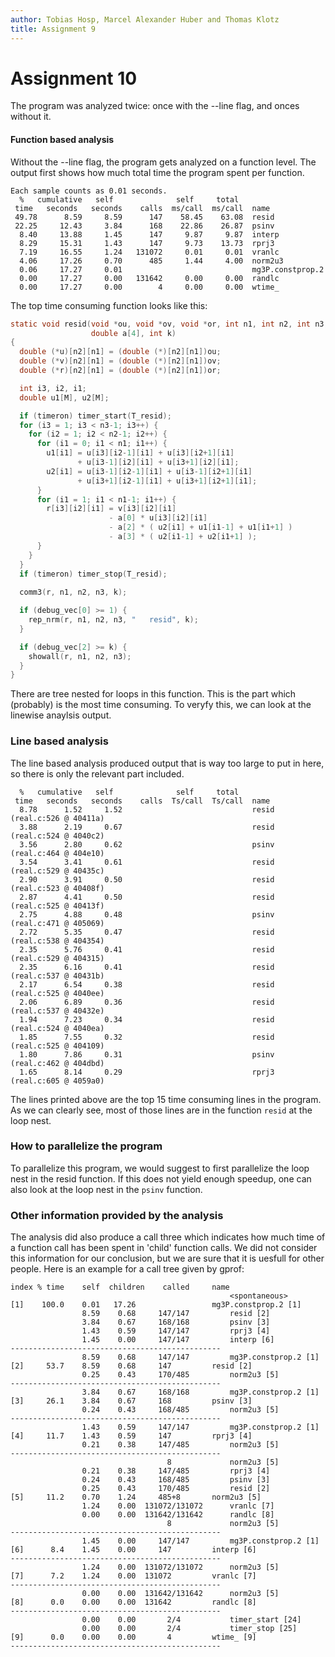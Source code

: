 ```yaml
---
author: Tobias Hosp, Marcel Alexander Huber and Thomas Klotz
title: Assignment 9
---
```


# Assignment 10

The program was analyzed twice: once with the --line flag, and onces without it. 

#### Function based analysis

Without the --line flag, the program gets analyzed on a function level. The output first shows how much total time the program spent per function.

```
Each sample counts as 0.01 seconds.
  %   cumulative   self              self     total           
 time   seconds   seconds    calls  ms/call  ms/call  name    
 49.78      8.59     8.59      147    58.45    63.08  resid
 22.25     12.43     3.84      168    22.86    26.87  psinv
  8.40     13.88     1.45      147     9.87     9.87  interp
  8.29     15.31     1.43      147     9.73    13.73  rprj3
  7.19     16.55     1.24   131072     0.01     0.01  vranlc
  4.06     17.26     0.70      485     1.44     4.00  norm2u3
  0.06     17.27     0.01                             mg3P.constprop.2
  0.00     17.27     0.00   131642     0.00     0.00  randlc
  0.00     17.27     0.00        4     0.00     0.00  wtime_
```

The top time consuming function looks like this: 

```c
static void resid(void *ou, void *ov, void *or, int n1, int n2, int n3,
                  double a[4], int k)
{
  double (*u)[n2][n1] = (double (*)[n2][n1])ou;
  double (*v)[n2][n1] = (double (*)[n2][n1])ov;
  double (*r)[n2][n1] = (double (*)[n2][n1])or;

  int i3, i2, i1;
  double u1[M], u2[M];

  if (timeron) timer_start(T_resid);
  for (i3 = 1; i3 < n3-1; i3++) {
    for (i2 = 1; i2 < n2-1; i2++) {
      for (i1 = 0; i1 < n1; i1++) {
        u1[i1] = u[i3][i2-1][i1] + u[i3][i2+1][i1]
               + u[i3-1][i2][i1] + u[i3+1][i2][i1];
        u2[i1] = u[i3-1][i2-1][i1] + u[i3-1][i2+1][i1]
               + u[i3+1][i2-1][i1] + u[i3+1][i2+1][i1];
      }
      for (i1 = 1; i1 < n1-1; i1++) {
        r[i3][i2][i1] = v[i3][i2][i1]
                      - a[0] * u[i3][i2][i1]
                      - a[2] * ( u2[i1] + u1[i1-1] + u1[i1+1] )
                      - a[3] * ( u2[i1-1] + u2[i1+1] );
      }
    }
  }
  if (timeron) timer_stop(T_resid);
  
  comm3(r, n1, n2, n3, k);

  if (debug_vec[0] >= 1) {
    rep_nrm(r, n1, n2, n3, "   resid", k);
  }

  if (debug_vec[2] >= k) {
    showall(r, n1, n2, n3);
  }
}
```

There are tree nested for loops in this function. This is the part which (probably) is the most time consuming. To veryfy this, we can look at the linewise anaylsis output.

### Line based analysis

The line based analysis produced output that is way too large to put in here, so there is only the relevant part included.

```
  %   cumulative   self              self     total           
 time   seconds   seconds    calls  Ts/call  Ts/call  name    
  8.78      1.52     1.52                             resid (real.c:526 @ 40411a)
  3.88      2.19     0.67                             resid (real.c:524 @ 4040c2)
  3.56      2.80     0.62                             psinv (real.c:464 @ 404e10)
  3.54      3.41     0.61                             resid (real.c:529 @ 40435c)
  2.90      3.91     0.50                             resid (real.c:523 @ 40408f)
  2.87      4.41     0.50                             resid (real.c:525 @ 40413f)
  2.75      4.88     0.48                             psinv (real.c:471 @ 405069)
  2.72      5.35     0.47                             resid (real.c:538 @ 404354)
  2.35      5.76     0.41                             resid (real.c:529 @ 404315)
  2.35      6.16     0.41                             resid (real.c:537 @ 40431b)
  2.17      6.54     0.38                             resid (real.c:525 @ 4040ee)
  2.06      6.89     0.36                             resid (real.c:537 @ 40432e)
  1.94      7.23     0.34                             resid (real.c:524 @ 4040ea)
  1.85      7.55     0.32                             resid (real.c:525 @ 404109)
  1.80      7.86     0.31                             psinv (real.c:462 @ 404dbd)
  1.65      8.14     0.29                             rprj3 (real.c:605 @ 4059a0)
```

The lines printed above are the top 15 time consuming lines in the program. As we can clearly see, most of those lines are in the function `resid` at the loop nest.

### How to parallelize the program

To parallelize this program, we would suggest to first parallelize the loop nest in the resid function. If this does not yield enough speedup, one can also look at the loop nest in the `psinv` function. 

### Other information provided by the analysis

The analysis did also produce a call three which indicates how much time of a function call has been spent in 'child' function calls.
We did not consider this information for our conclusion, but we are sure that it is uesfull for other people. Here is an example for a call tree given by gprof:

```
index % time    self  children    called     name
                                                 <spontaneous>
[1]    100.0    0.01   17.26                 mg3P.constprop.2 [1]
                8.59    0.68     147/147         resid [2]
                3.84    0.67     168/168         psinv [3]
                1.43    0.59     147/147         rprj3 [4]
                1.45    0.00     147/147         interp [6]
-----------------------------------------------
                8.59    0.68     147/147         mg3P.constprop.2 [1]
[2]     53.7    8.59    0.68     147         resid [2]
                0.25    0.43     170/485         norm2u3 [5]
-----------------------------------------------
                3.84    0.67     168/168         mg3P.constprop.2 [1]
[3]     26.1    3.84    0.67     168         psinv [3]
                0.24    0.43     168/485         norm2u3 [5]
-----------------------------------------------
                1.43    0.59     147/147         mg3P.constprop.2 [1]
[4]     11.7    1.43    0.59     147         rprj3 [4]
                0.21    0.38     147/485         norm2u3 [5]
-----------------------------------------------
                                   8             norm2u3 [5]
                0.21    0.38     147/485         rprj3 [4]
                0.24    0.43     168/485         psinv [3]
                0.25    0.43     170/485         resid [2]
[5]     11.2    0.70    1.24     485+8       norm2u3 [5]
                1.24    0.00  131072/131072      vranlc [7]
                0.00    0.00  131642/131642      randlc [8]
                                   8             norm2u3 [5]
-----------------------------------------------
                1.45    0.00     147/147         mg3P.constprop.2 [1]
[6]      8.4    1.45    0.00     147         interp [6]
-----------------------------------------------
                1.24    0.00  131072/131072      norm2u3 [5]
[7]      7.2    1.24    0.00  131072         vranlc [7]
-----------------------------------------------
                0.00    0.00  131642/131642      norm2u3 [5]
[8]      0.0    0.00    0.00  131642         randlc [8]
-----------------------------------------------
                0.00    0.00       2/4           timer_start [24]
                0.00    0.00       2/4           timer_stop [25]
[9]      0.0    0.00    0.00       4         wtime_ [9]
-----------------------------------------------
```

